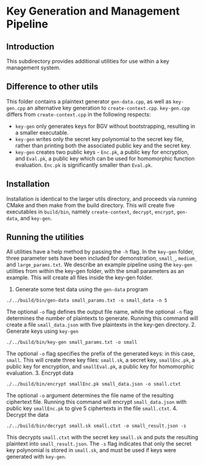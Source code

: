 # Key Generation and Management Pipeline

## Introduction
This subdirectory provides additional utilities for use within a key management system. 

## Difference to other utils
This folder contains a plaintext generator `gen-data.cpp`, as well as `key-gen.cpp` an alternative key generation to `create-context.cpp`. `key-gen.cpp` differs from `create-context.cpp` in the following respects:
-  `key-gen` only generates keys for BGV without bootstrapping, resulting in a smaller executable.
-  `key-gen` writes only the secret key polynomial to the secret key file, rather than printing both the associated public key and the secret key.
-  `key-gen` creates two public keys - `Enc.pk`, a public key for encryption, and `Eval.pk`, a public key which can be used for homomorphic function evaluation. `Enc.pk` is significantly smaller than `Eval.pk`.

## Installation 
Installation is identical to the larger utils directory, and proceeds via running  CMake and then make from the build directory. This will create five executables in `build/bin`, namely `create-context`, `decrypt`, `encrypt`, `gen-data`, and `key-gen`.

## Running the utilities
All utilities have a help method by passing the `-h` flag. In the `key-gen` folder, three parameter sets have been included for demonstration, `small_`, `medium_` and `large_params.txt`. We describe an example pipeline using the `key-gen` utilities from within the key-gen folder, with the small parameters as an example. This will create all files inside the key-gen folder.
1. Generate some test data using the `gen-data` program
```
./../build/bin/gen-data small_params.txt -o small_data -n 5
```
The optional `-o` flag defines the output file name, while the optional `-n` flag determines the number of plaintexts to generate. Running this command will create a file `small_data.json` with five plaintexts in the key-gen directory.
2. Generate keys using `key-gen`
```
./../build/bin/key-gen small_params.txt -o small
```
The optional `-o` flag specifies the prefix of the generated keys: in this case, `small`. This will create three key files: `small.sk`, a secret key, `smallEnc.pk`, a public key for encryption, and `smallEval.pk`, a public key for homomorphic evaluation.
3. Encrypt data
```
./../build/bin/encrypt smallEnc.pk small_data.json -o small.ctxt
```
The optional `-o` argument determines the file name of the resulting ciphertext file. Running this command will encrypt `small_data.json` with public key `smallEnc.pk` to give 5 ciphertexts in the file `small.ctxt`.
4. Decrypt the data
```
./../build/bin/decrypt small.sk small.ctxt -o small_result.json -s
```
This decrypts `small.ctxt` with the secret key `small.sk` and puts the resulting plaintext into `small_result.json`. The `-s` flag indicates that only the secret key polynomial is stored in `small.sk`, and must be used if keys were generated with `key-gen`.
